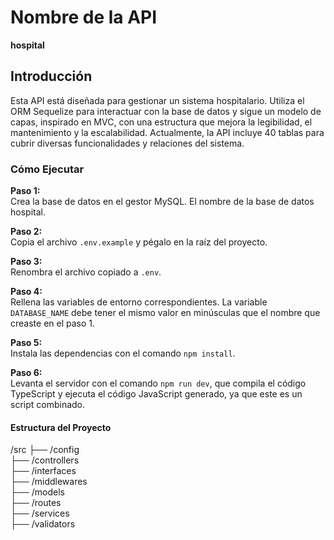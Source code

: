 # Nombre de la API
**hospital**

## Introducción
Esta API está diseñada para gestionar un sistema hospitalario. Utiliza el ORM Sequelize para interactuar con la base de datos y sigue un modelo de capas, inspirado en MVC, con una estructura que mejora la legibilidad, el mantenimiento y la escalabilidad.
Actualmente, la API incluye 40 tablas para cubrir diversas funcionalidades y relaciones del sistema.

### Cómo Ejecutar

**Paso 1:**  
Crea la base de datos en el gestor MySQL. El nombre de la base de datos hospital.

**Paso 2:**  
Copia el archivo `.env.example` y pégalo en la raíz del proyecto.

**Paso 3:**  
Renombra el archivo copiado a `.env`.

**Paso 4:**  
Rellena las variables de entorno correspondientes. La variable `DATABASE_NAME` debe tener el mismo valor en minúsculas que el nombre que creaste en el paso 1.

**Paso 5:**  
Instala las dependencias con el comando `npm install`.

**Paso 6:**  
Levanta el servidor con el comando `npm run dev`, que compila el código TypeScript y ejecuta el código JavaScript generado, ya que este es un script combinado.

#### Estructura del Proyecto

/src
  ├── /config       
  ├── /controllers  
  ├── /interfaces   
  ├── /middlewares  
  ├── /models       
  ├── /routes       
  ├── /services     
  ├── /validators 